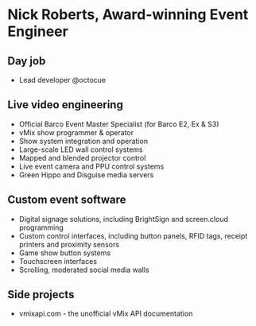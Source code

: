 # Nick Roberts, Award-winning Event Engineer

## Day job

- Lead developer @octocue

## Live video engineering

- Official Barco Event Master Specialist (for Barco E2, Ex & S3)
- vMix show programmer & operator
- Show system integration and operation
- Large-scale LED wall control systems
- Mapped and blended projector control
- Live event camera and PPU control systems
- Green Hippo and Disguise media servers


## Custom event software

- Digital signage solutions, including BrightSign and screen.cloud programming
- Custom control interfaces, including button panels, RFID tags, receipt printers and proximity sensors
- Game show button systems
- Touchscreen interfaces
- Scrolling, moderated social media walls

## Side projects

- vmixapi.com - the unofficial vMix API documentation
